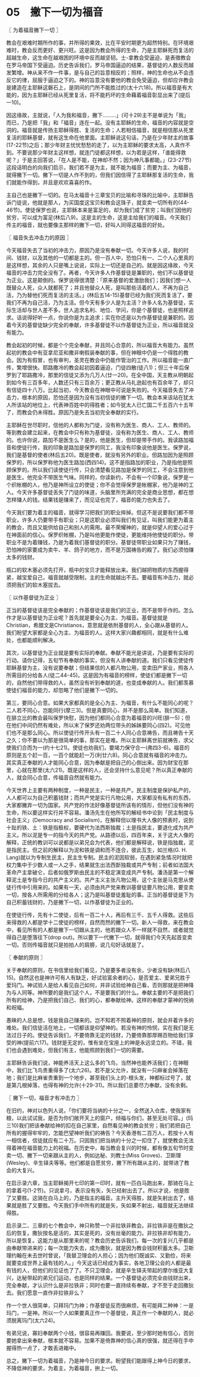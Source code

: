 # 05　撇下一切为福音



〖 为着福音撇下一切 〗

教会在艰难时期所作的事，并所得的果效，比在平安时期更为超然特别。在环境艰难时，教会反而更好、更兴旺。这是因为教会所得的生命，乃是主耶稣死而复活的超越生命，这生命在越艰困的环境中反而越坚韧。士-拿教会受逼迫，是表徵教会在罗马帝国下受逼迫。历史告诉我们，罗马帝国逼迫的结果，基督徒的人数反而越发繁增。神从来不作一件事，是与自己的旨意相反的；照样，神的生命也从不会违反它的律，屈服于逼迫之下的。神的旨意没有要他的教会免受逼迫，但却应许教会是建造在主耶稣这磐石上，是阴间的门所不能胜过的(太十六18)。所以福音是有大能的，因为主耶稣已经从死里复活，将不能朽坏的生命藉着福音彰显出来了(提后一10)。

因这缘故，主就说，「人为我和福音，撇下………」(可十29)主不是单说为「我」而已，乃是把「我」和「福音」连在一起。没有主耶稣的生命，福音的内容就是空洞的。福音就是传扬主耶稣得胜、复活的生命；人若相信福音，就是相信那从死里复活的耶稣基督，就有这生命在他里面。主耶稣说这句话，乃是在少年财主的故事(17-22节)之后；那少年财主忧忧愁愁的走了，以为主耶稣的要求太高，人真作不到。不要说那少年财主这样想，就连门徒都这样想，以为若是这样，「谁能得救呢？」于是主回答说，「在人是不能，在神却不然；因为神凡事都能。」(23-27节)这段话明白的向我们启示，我们若不是为主，就不能为福音；而要为主、为福音，就得撇下一切。撇下一切是人作不到的，但我们因信得了主耶稣那复活的生命，我们就能作得到，并且是欢欢喜喜的作。

主自己也是撇下一切的。在马太福音十三章宝贝的比喻和寻珠的比喻中，主耶稣告诉门徒说，他就是那人，为买国度这宝贝和教会这珠子，就变卖一切所有的(44-46节)。使徒保罗也说，主耶稣本来是富足的，却为我们成了贫穷；叫我们因他的贫穷，可以成为富足(林后八9)。这是主的生命，这是主给我们的福音。今天我们传主的福音，就也要像主那样的撇下一切，好叫人同得这福音的好处。



〖 福音失去冲击力的原因 〗

今天福音失去了当初的冲击力，原因乃是没有奉献一切。今天许多人说，我的时间、钱财，以及其他的一切都是主的。但一百人中，恐怕只有一、二个人心里真的是这样想，其余的人只是嘴上说说，实际上一切还是自己的。就是因这缘故，今天福音的冲击力完全没有了。再者，今天许多人作基督徒是兼职的，他们不以基督徒为正业。这是颠倒的。保罗说得很清楚：「原来基督的爱激励我们；因我们想一人既替众人死，众人就都死了；并且他替众人死，是叫那些活着的人，不再为自己活，乃为替他们死而复活的主活。」(林后五14-15)基督已经为我们死而复活了，要我们不再为自己活，乃为主活。但今天有多少人是为主活？许多人名为基督徒，实际生活却与世人差不多。世人追求名利、地位、学问，你是个基督徒，也是照样追求。话说得好听一点，你说你是为主追求；实在你还是以为作基督徒是兼职的。因着今天的基督徒缺少完全的奉献，许多基督徒不以作基督徒为正业，所以福音就没有能力。

教会起初的时候，都是个个完全奉献，并且同心合意的，所以福音大有能力。虽然起初的教会中有亚拿尼亚和撒非喇假装奉献的事，但在神眼中仍是一个得胜的教会。因为有假冒，也有审判，圣灵在教会中仍能作管治的工作。所以福音能一直广传，繁增很快。耶路撒冷的教会起初因着逼迫，门徒四散(徒八1)；但三十年后保罗到了耶路撒冷，那里的信徒又添为几万人(廿一20)。在全中国，天主教从明朝起到如今有三百多年，人数还只有三百余万；更正教从马礼逊起也有百余年了，却只有信徒四十八万。比起当初，今天教会在神眼中可说是失败的。今天福音失去了冲击力，根本的原因，恐怕还是因为没有当初信徒的撇下一切。教会本来该站在犹太人所该站的地位上，代表神百姓中的得胜者；如今犹太人已亡国二千五百六十五年了，而教会仍未得胜。原因乃是失去当初完全奉献的实行。

主耶稣在世尽职时，信他的人都称为门徒，没有称为医生、商人、工人、教师的。等到教会建立起来，在教会中只有称为基督徒，没有称为医生、商人、工人、教师的。也许你说，路加不是医生么？是的，他是医生，但却是带手作的。我读路加福音和使徒行传，我的印象是路加是保罗的同工，我没有印象说他是医生。保罗说，我们是基督的使者(林后五20)。既是使者，就没有另外的职业。但路加因为是照顾保罗的，所以保罗称他为医生路加(西四14)。这不是指路加的职业，乃是指他是照顾保罗的。所以我们读使徒行传，只会清楚看见路加是保罗的同工，不会注意到他是医生。他完全不带医生气味。同样的，你读新约，不会有一个印象说，保罗是一个织帐棚的人，他乃是神所设立的使徒；你不会觉得保罗是帐棚家，他乃是神的工人。今天许多基督徒丢失了门徒的味道，头脑里所充满的完全是商业思想，都在想怎样赚人的钱。结果钱是赚来了，而见证也完了，福音的能力也失去了。

今天我们要为着主的福音，就得学习把我们的职业摔掉。但这不是说要我们都不带职业，许多人仍要带手有职业；只是这职业必须叫我们有见证，叫我们能更为着主的教会，而且又能供给自己和别人的需用。最不荣耀神的，就是仰望人的爱心过于在神面前的信心。保罗织帐棚，乃是叫他更能作使徒，更能维持他使徒的职分。带职业不是为着赚钱，乃是为着我们基督徒的职分。基督徒带职业如果只为了赚钱，恐怕神的家要成为卖牛、羊、鸽子的地方，而不是万国祷告的殿了。我们必须怕赚太多的钱财。

瓶口的软木塞必须先打开，瓶中的宝贝才能释放出来。我们越把物质的东西握得紧，越宝爱自己，福音就越受限制，主的生命就越出不去。要福音有冲击力，就必须把我们的软木塞拔去。



〖 以作基督徒为正业 〗

正当的基督徒该是完全奉献的；作基督徒该是我们的正业，而不是带手作的。怎么作才是以基督徒为正业呢？首先就是要全心为主、为福音。基督徒就是Christian，希腊文是Christianos，意思就是依附基督的人，全心跟从基督的人。我们盼望大家都是全心为主、为福音的人。这样大家兴趣都相同，就是有什么难处，也都能顺利解决。

其次，以基督徒为正业就是要有实际的奉献。奉献不能光是讲说，乃是要有实际的行动。请你记得，五旬节有奉献的事实，但没有人讲奉献的道。我们只看见使徒传耶稣基督为主，没有说要奉献；但结果信的人都凡物公用，变卖田产家业，照各人所需目的分给各人(徒二44-45)。这是因为有福音的榜样，使徒们都是撇下一切的，自然他们带得救的人，虽然没有听到奉献的道，也变成奉献的人。我们都羡慕使徒们福音的能力，却忽略了他们是撇下一切的。

第三，要同心合意。如果大家都真的是全心为主、为福音，有什么不能同心的呢？二人若不同心，岂能同行(摩三3)。但是真要同心，并不是那么简单。我们知道，在腓立比的教会最叫保罗快慰，因为他们都同心合意为着福音的兴旺(腓一5)；但在他们中间仍然有难处，所以末了保罗还劝两位带头的姊妹要同心(四2)。可见他们也不是那么同心。所以使徒行传开头有一百二十人同心合意祷告，而且祷告十天之久；你不要以为那是很简单的事，那实在是难。所以主耶稣离世前就祷告，求父使我们合而为一(约十七21)。使徒也劝我们，要竭力保守合一(弗四3-6)。福音的原则是五个赶一百，一百个就能赶一万(利廿六8)。同心合意就有福音的冲击力。其实真正奉献的人才能同心合意，因为奉献是把自己的心倒出来。因为财宝在那里，心就在那里(太六21)。既是这样的人，还会坚持什么意见呢？所以真正奉献的人，就会同心合意，传福音自然就有能力。

今天世界上主要有两种制度，一种是民主，一种是共产。民主制度是保护私产的，人人都可以为自己积蓄钱财；而共产党是实行凡物公用，大家都没有私有的东西，大家都撇弃一切为国家。共产党的作法好像基督徒所该有的情形，但他们没有神的生命，所以要这样实行并不容易。潘汤先生在他所写的解经书中论到「民主制度与社会主义」(Democracy and Socialism)，在解释但以理书大人像的预表时，说到十趾的铁、土：铁是指极权，要硬代为法西斯独裁；土是指民主，要退化成为共产主义。所以泥是专一的指今天的共产党。从路德以后，四百年来，关于这大人像的解释，正统的教训可以说都是以弟兄会为代表，他们都是解释说，铁是指独裁，泥是指民主。但之前的解释以为泥和铁是调和而不连合，彼此互生，如兰格(G. H. Lang)就以为专制生民主，民主生专制。民主的泥因软弱，在遇到紧急情况时就把权力集中于少数人或一人之手，结果就生出法西斮独裁或共产专制；前者如法国大革命产主拿破仑，后者如俄罗斯由民主的不稳定演变成共产专制。潘汤是第一个解释泥土是专指今日的共产主义的。共产主义主张凡物公用，这个主张是马克思从使徒行传中引用来的。如果有一天，必须由共产党来教训基督徒要凡物公用，要变卖一切，按各人所需用的分给各人；这乃是叫基督徒羞耻的事。正当的基督徒是下为自己积蓄钱财的，乃是撇下一切，以作基督徒为正业的。

在使徒行传，先有十二使徒，后有一百二十人，再后有三千、五千人得救。这些后来得救的人都是学十二使徒的榜样，自然而然的撇下一切。新人一得救，来在教会中，看见所有的人都是撇下一切跟从主的，他若跟众人不一样就不自然，或者就觉得自己是堕落往下(drop out)。所以要下一代撇下一切，就得我们今天先起首变卖一切。否则传福音就只是拍拍人的肩膀，说几句好话就是了。



〖 奉献的原则 〗

关于奉献的原则，在书信里给我们看见，乃是要多者没有余，少者没有缺(林后八15)。自然这也是神许可有人有缺乏，好试验富余者的心，是否爱主、爱弟兄胜于爱玛门。神试验人是给人看见自己如何，并非试验给神自己看，否则那就是把神降为与人同等。神所要的是我们这个人，不是要我们的什么。奉献主要的不是把我们所有的给神，乃是把我们自己、我们的心，都奉献给神。这样的奉献才蒙神的悦纳和祝福。

愚昧的人总是想，钱是我自己赚来的。岂不知若不照着神的原则，就会并着许多的难处。我们信徒活在地上，一切都该是仰望神的。若没有神的怜悯，实在我们是无法过日子的。使徒告诉我们，不要倚靠无定的钱财，乃要倚靠那厚赐百物给我们享受的神(提前六17)。钱财是无定的，惟有坐在宝座上的神是永远坚立的。不错，我们也会遇到难处，但我们有主，他能照顾到我们一切的需要。

主耶稣告诉我们说，神能养活天上这么多的飞鸟，当然神也能养活我们；在神眼中，我们比飞鸟贵重得多了(太六26)。若不是父允许，就没有一只麻雀会掉落在地；我们是比麻雀贵重到一个地步，甚至我们头上的-根头发，神都标过号了，就是第几根掉落，也得有神的允许(十29-31)。所以我们总要尽力奉献，没有余剩。



〖 撇下一切，福音才有冲击力 〗

在旧约，神对以色列人说，「你们要将当纳的十分之一，全然送入仓库，使我家有粮，以此试试我，是否为你们敞开天上的窗户，倾福与你们，甚至无处可容。」(玛三10)我们把该奉献给神的扣在自己家里，自然看见神的教会贫穷；我们若把自己所有的握得牢牢的，怎能巴望神听我们的祷告？今天香港有二百万人，若按十人有一相信者，信徒就应有二十万。只因我们把当纳的十分之一扣住了，就使教会无法得着神在福音能力上的祝福。在历史中，每当教会复兴的时候，都有像五旬节时变卖一切、撇下一切来跟从主的人，例如达秘、刘教士(Miss Groves)、卫斯理(Wesley)、辛生铎夫等等。他们都是自愿贫穷，撇下所有跟从主的，就带进了教会的大复兴。

在启示录六章，当主耶稣揭开七印的第一印时，就有一匹白马跑出来，那骑在马上的拿着弓(1-2节)。只说拿弓，表示没有矢，矢已经射出去了。所以才说，他是胜了又要胜。这骑在白马上的，乃是指主的福音。主升天得胜，就是矢射出去了，结果就是胜了又要胜。今天我们手中所有的就是矢，矢如果不射出，福音就无法继续得胜。

启示录二、三章的七个教会中，神只称赞一个非拉铁非教会。非拉铁非是在撒狄之后的恢复。撒狄按名是活的，其实是死的，没有丝毫的能力。非拉铁非却有能力，所以是恢复。这能力是从那里来的呢？教会历史告诉我们，每一次的复兴几乎都是由奉献带进来的；每一次能力失去，成为撒狄，就是因为教会钱财积蓄太多。卫斯理约翰在未去世时曾说，「我替卫理会的人担心；因为他们既诚实、又勤俭，将来就要变成世界上最有钱的人。」今天这话已经成为事实，各地卫理公会的人都是最有钱的人，但他们的见证也了了。不只卫理会，就是辛生铎夫带起的摩尔维亚大复兴，达秘带起的弟兄们运动，也是同样的结果。一个基督徒必须完全由钱财出来，完全奉献，才认识什么是非拉铁非；同时也要一直持续有奉献，才不至于走回撒狄去。我们愿意一直作非拉铁非么？

作一个世人很简单，只拜玛门为神；作基督徒反而很麻烦，有可能拜二种神：一是玛门，一是神。所以一个人如果要真正作一个基督徒，真正作一个奉献的人，就必须脱离玛门(太六24)。

有弟兄说，寡妇奉献两个小钱，很容易再赚回。我要说，至少那时她有信心，否则要她拿出来奉献，根本就不容易。加果不是倚靠神的信心真的很强，就还得在手中握得热一点了，才敢丢进箱中。

总之，撇下一切为着福音，乃是神今日的要求。盼望我们能跟得上神今日的要求，不降低神的要求，为着主，为着福音，拚上一切。

